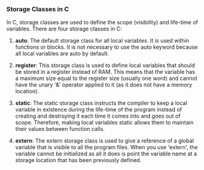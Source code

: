 ### Storage Classes in C

In C, storage classes are used to define the scope (visibility) and life-time of variables. There are four storage classes in C:

1. **auto**: The default storage class for all local variables. It is used within functions or blocks. It is not necessary to use the auto keyword because all local variables are auto by default.

2. **register**: This storage class is used to define local variables that should be stored in a register instead of RAM. This means that the variable has a maximum size equal to the register size (usually one word) and cannot have the unary '&' operator applied to it (as it does not have a memory location).

3. **static**: The static storage class instructs the compiler to keep a local variable in existence during the life-time of the program instead of creating and destroying it each time it comes into and goes out of scope. Therefore, making local variables static allows them to maintain their values between function calls.

4. **extern**: The extern storage class is used to give a reference of a global variable that is visible to all the program files. When you use 'extern', the variable cannot be initialized as all it does is point the variable name at a storage location that has been previously defined.
